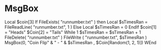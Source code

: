 # MsgBox
Local $coin[3] If FileExists( "runnumber.txt" ) then Local $sTimesRan = FileReadLine( "runnumber.txt", 1 ) Else Local $sTimesRan = 0 EndIf $coin[1] = "Heads" $Coin[2] = "Tails" While 1    $sTimesRan = $sTimesRan + 1    FileDelete( "runnumber.txt" )    FileWrite ( "runnumber.txt", $sTimesRan ) MsgBox(0, "Coin Flip" &amp; " - " &amp; $sTimesRan , $Coin[Random(1, 2, 1)]) WEnd
